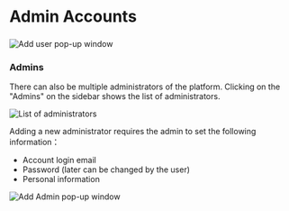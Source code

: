# Admin Accounts

###

![Add user pop-up window](broken-reference)

### Admins

There can also be multiple administrators of the platform. Clicking on the "Admins" on the sidebar shows the list of administrators.

![List of administrators](broken-reference)

Adding a new administrator requires the admin to set the following information：

* Account login email
* Password (later can be changed by the user)
* Personal information

![Add Admin pop-up window](broken-reference)
